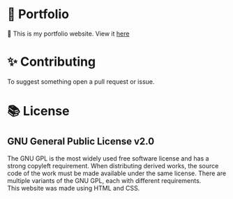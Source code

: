 # 💼 Portfolio 
👋
 This is my portfolio website. View it [here](https://siddharthduggal.com)
 
 
# ✨ Contributing
To suggest something open a pull request or issue.
# 📚 License 
## GNU General Public License v2.0
The GNU GPL is the most widely used free software license and has a strong copyleft requirement. When distributing derived works, the source code of the work must be made available under the same license. There are multiple variants of the GNU GPL, each with different requirements.
<br>
This website was made using HTML and CSS.
